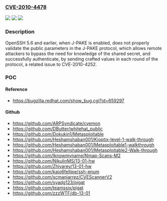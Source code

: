### [CVE-2010-4478](https://cve.mitre.org/cgi-bin/cvename.cgi?name=CVE-2010-4478)
![](https://img.shields.io/static/v1?label=Product&message=n%2Fa&color=blue)
![](https://img.shields.io/static/v1?label=Version&message=n%2Fa&color=blue)
![](https://img.shields.io/static/v1?label=Vulnerability&message=n%2Fa&color=brighgreen)

### Description

OpenSSH 5.6 and earlier, when J-PAKE is enabled, does not properly validate the public parameters in the J-PAKE protocol, which allows remote attackers to bypass the need for knowledge of the shared secret, and successfully authenticate, by sending crafted values in each round of the protocol, a related issue to CVE-2010-4252.

### POC

#### Reference
- https://bugzilla.redhat.com/show_bug.cgi?id=659297

#### Github
- https://github.com/ARPSyndicate/cvemon
- https://github.com/DButter/whitehat_public
- https://github.com/Dokukin1/Metasploitable
- https://github.com/Heshamshaban001/Kioptix-level-1-walk-through
- https://github.com/Heshamshaban001/Metasploitable1-walkthrough
- https://github.com/Heshamshaban001/Metasploitable2-Walk-through
- https://github.com/Iknowmyname/Nmap-Scans-M2
- https://github.com/NikulinMS/13-01-hw
- https://github.com/Zhivarev/13-01-hw
- https://github.com/kaio6fellipe/ssh-enum
- https://github.com/scmanjarrez/CVEScannerV2
- https://github.com/syadg123/pigat
- https://github.com/teamssix/pigat
- https://github.com/zzzWTF/db-13-01

